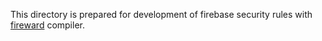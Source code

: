 This directory is prepared for development of firebase security rules with [fireward](https://firebaseopensource.com/projects/bijoutrouvaille/fireward/) compiler.
